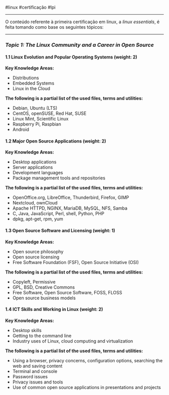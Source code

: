 #linux #certificação #lpi

---
O conteúdo referente à primeira certificação em linux, a *linux essentials*, é feita tomando como base os seguintes tópicos: 

---
### _Topic 1: The Linux Community and a Career in Open Source_

#### 1.1 Linux Evolution and Popular Operating Systems (weight: 2)

**Key Knowledge Areas:**

-   Distributions
-   Embedded Systems
-   Linux in the Cloud

**The following is a partial list of the used files, terms and utilities:**

-   Debian, Ubuntu (LTS)
-   CentOS, openSUSE, Red Hat, SUSE
-   Linux Mint, Scientific Linux
-   Raspberry Pi, Raspbian
-   Android


#### 1.2 Major Open Source Applications (weight: 2)

**Key Knowledge Areas:**

-   Desktop applications
-   Server applications
-   Development languages
-   Package management tools and repositories

**The following is a partial list of the used files, terms and utilities:**

-   OpenOffice.org, LibreOffice, Thunderbird, Firefox, GIMP
-   Nextcloud, ownCloud
-   Apache HTTPD, NGINX, MariaDB, MySQL, NFS, Samba
-   C, Java, JavaScript, Perl, shell, Python, PHP
-   dpkg, apt-get, rpm, yum


#### 1.3 Open Source Software and Licensing (weight: 1)

**Key Knowledge Areas:**

-   Open source philosophy
-   Open source licensing
-   Free Software Foundation (FSF), Open Source Initiative (OSI)

**The following is a partial list of the used files, terms and utilities:**

-   Copyleft, Permissive
-   GPL, BSD, Creative Commons
-   Free Software, Open Source Software, FOSS, FLOSS
-   Open source business models


#### 1.4 ICT Skills and Working in Linux (weight: 2)

**Key Knowledge Areas:**

-   Desktop skills
-   Getting to the command line
-   Industry uses of Linux, cloud computing and virtualization

**The following is a partial list of the used files, terms and utilities:**

-   Using a browser, privacy concerns, configuration options, searching the web and saving content
-   Terminal and console
-   Password issues
-   Privacy issues and tools
-   Use of common open source applications in presentations and projects